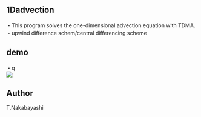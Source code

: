 ## 1Dadvection

・This program solves the one-dimensional advection equation with TDMA.
・upwind difference schem/central differencing scheme

## demo
・q  
![](img/.gif)  

## Author
T.Nakabayashi
